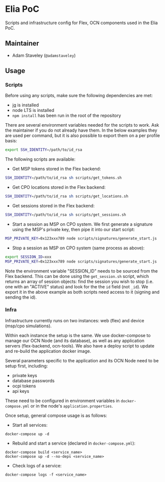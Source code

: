 # Elia PoC

Scripts and infrastructure config for Flex, OCN components used in the Elia
PoC.

## Maintainer
- Adam Staveley (`@adamstaveley`)

## Usage

### Scripts

Before using any scripts, make sure the following dependencies are met:
- [jq](https://stedolan.github.io/jq/download/) is installed
- node LTS is installed
- `npm install` has been run in the root of the repository

There are several environment variables needed for the scripts to work. Ask the
maintainer if you do not already have them. In the below examples they are used
per command, but it is also possible to export them on a per profile basis:

```sh
export SSH_IDENTITY=/path/to/id_rsa
```

The following scripts are available:

- Get MSP tokens stored in the Flex backend:
```sh
SSH_IDENTITY=/path/to/id_rsa sh scripts/get_tokens.sh
```

- Get CPO locations stored in the Flex backend:
```sh
SSH_IDENTITY=/path/to/id_rsa sh scripts/get_locations.sh
```

- Get sessions stored in the Flex backend:
```sh
SSH_IDENTITY=/path/to/id_rsa sh scripts/get_sessions.sh
```

- Start a session as MSP on CPO system. We first generate a signature using the
MSP's private key, then pipe it into our start script:
```sh
MSP_PRIVATE_KEY=0x123xxx789 node scripts/signatures/generate_start.js | MSP_AUTH_TOKEN=xxx sh scripts/start_session.sh
```

- Stop a session as MSP on CPO system (same process as above):
```sh
export SESSION_ID=xxx
MSP_PRIVATE_KEY=0x123xxx789 node scripts/signatures/generate_start.js | MSP_AUTH_TOKEN=xxx sh scripts/stop_session.sh.js 
```

Note the environment variable "SESSION_ID" needs to be sourced from the Flex
backend. This can be done using the `get_session.sh` script, which returns an
array of session objects: find the session you wish to stop (i.e. one with an
"ACTIVE" status) and look for the the `id` field (not `_id`). We export it in
the above example as both scripts need access to it (signing and sending the 
id).

### Infra

Infrastructure currently runs on two instances: web (flex) and device
(msp/cpo simulations).

Within each instance the setup is the same. We use docker-compose to manage our
OCN Node (and its database), as well as any application servers (flex-backend,
ocn-tools). We also have a deploy script to update and re-build the application
docker image.

Several parameters specific to the application and its OCN Node need to be setup
first, including:
- private keys
- database passwords
- ocpi tokens
- api keys

These need to be configured in environment variables in `docker-compose.yml` or
in the node's `application.properties`.

Once setup, general compose usage is as follows:

- Start all services:
```
docker-compose up -d
```

- Rebuild and start a service (declared in `docker-compose.yml`):
```
docker-compose build <service_name>
docker-compose up -d --no-deps <service_name>
```

- Check logs of a service:
```
docker-compose logs -f <service_name>
```
